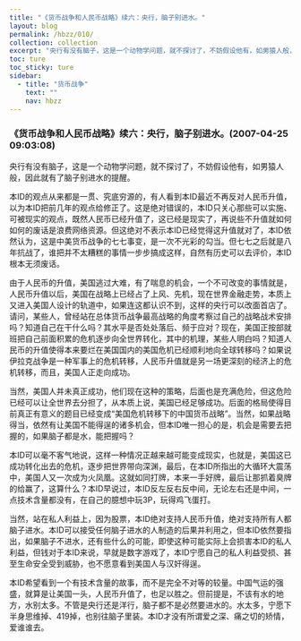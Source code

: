 ```yaml
---
title: "《货币战争和人民币战略》续六：央行，脑子别进水。"
layout: blog
permalink: /hbzz/010/
collection: collection
excerpt: "央行有没有脑子，这是一个动物学问题，就不探讨了，不妨假设他有，如男猿人般，因此就有了脑子别进水的提醒。"
toc: ture
toc_sticky: ture
sidebar:
  - title: "货币战争"
    text: ""
    nav: hbzz
---
```


### 《货币战争和人民币战略》续六：央行，脑子别进水。(2007-04-25 09:03:08) 

央行有没有脑子，这是一个动物学问题，就不探讨了，不妨假设他有，如男猿人般，因此就有了脑子别进水的提醒。

本ID的观点从来都是一贯、究底穷源的，有人看到本ID最近不再反对人民币升值，以为本ID把前几年的观点给修正了。这是绝对错误的，本ID只关心那些可以实施、可被现实的观点，既然人民币已经升值了，这已经是现实了，再说些不升值就如何如何的废话是浪费网络资源。但这绝对不表示本ID已经觉得这升值就对了，本ID依然认为，这是中美货币战争的七七事变，是一次不光彩的勾当。但七七之后就是八年抗战了，谁把并不太糟糕的事情一步步搞成这样，自然有历史可以去评价，本ID根本无须废话。

由于人民币的升值，美国逃过大难，有了喘息的机会，一个不可改变的事情就是，人民币升值以后，美国在战略上已经占了上风、先机，现在世界金融走势，本质上又进入美国人设计的轨道中，如果连这都认识不到，这样的央行可以改面首店了。请问，某些人，曾经站在总体货币战争最高战略的角度考察过自己的战略战术安排吗？知道自己在干什么吗？其水平是否处处落后、频于应对？现在，美国正按部就班把自己前面积累的危机逐步向全世界转化，其中的机理，某些人明白吗？知道人民币的升值使得本来要烂在美国国内的美国危机已经顺利地向全球转移吗？如果说伊拉克战争是一种军事上的危机转移，人民币升值就是另一场更深刻的经济上的危机转移，而且，美国人正走向成功。

当然，美国人并未真正成功，他们现在这种的策略，后面也是充满危险，但这危险已经可以让全世界去分担了，从本质上说，美国已经足够成功。后面的格局使得目前真正有意义的题目已经变成“美国危机转移下的中国货币战略”。当然，如果战略得当，依然有让美国不能得逞的诸多机会，但本ID唯一担心的是，机会是需要去把握的，如果脑子都是水，能把握吗？

本ID可以毫不客气地说，这样一种情况正越来越可能变成现实，也就是，美国这已成功转化出去的危机，逐步把世界带向深渊，最后，在本ID所指出的大循环大震荡中，美国人又一次成为火凤凰。这就如同打牌，本来一手好牌，最后让那抓着臭牌的给赢了，这算什么？本ID早说过，本ID反左反右反中间，无论左右还是中间，一点技术含量都没有，在自己的臆想中玩3P，玩得鸡飞蛋打。

当然，站在私人利益上，因为股票，本ID绝对支持人民币升值，绝对支持所有人都脑子进水。本ID可以接受任何脑子进水的人制造的后果并利用之，但本ID依然要指出，如果脑子不进水，还有些什么的可能，即使这种可能实际上会损害本ID的私人利益，但钱对于本ID来说，早就是数字游戏了，本ID宁愿自己的私人利益受损、甚至生命安全受到威胁，也不愿意看到美国人与汉奸得逞。

本ID希望看到一个有技术含量的故事，而不是完全不对等的较量。中国气运的强盛，就算是让美国一头，人民币升值了，也足以胜之。但前提是，不该有水的地方，水别太多。不管是央行还是洋行，脑子都不是必然要进水的。水太多，宁愿下半身思维掉、419掉，也别往脑子里装。本ID才没有所谓爱之深、痛之切的矫情，爱谁谁去。